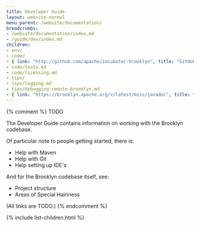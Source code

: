 ```yaml
---
title: Developer Guide
layout: website-normal
menu_parent: /website/documentation/
breadcrumbs:
- /website/documentation/index.md
- /guide/dev/index.md
children:
- env/
- code/
- { link: "http://github.com/apache/incubator-brooklyn", title: "GitHub" }
- code/tests.md
- code/licensing.md
- tips/
- tips/logging.md
- tips/debugging-remote-brooklyn.md
- { link: "https://brooklyn.apache.org/v/latest/misc/javadoc", title: "Javadoc" }
---
```


{% comment %}
TODO

The Developer Guide contains information on working with the Brooklyn codebase.

Of particular note to people getting started, there is:

* Help with Maven
* Help with Git
* Help setting up IDE's

And for the Brooklyn codebase itself, see:

* Project structure
* Areas of Special Hairiness

(All links are TODO.)
{% endcomment %}

{% include list-children.html %}
